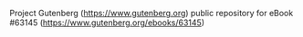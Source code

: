 Project Gutenberg (https://www.gutenberg.org) public repository for
eBook #63145 (https://www.gutenberg.org/ebooks/63145)
